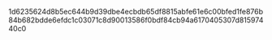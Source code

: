 1d6235624d8b5ec644b9d39dbe4ecbdb65df8815abfe61e6c00bfed1fe876b84b682bdde6efdc1c03071c8d90013586f0bdf84cb94a6170405307d81597440c0
